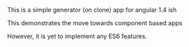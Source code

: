 This is a simple generator (on clone) app for angular 1.4 ish

This demonstrates the move towards component based apps

However, it is yet to implement any ES6 features.